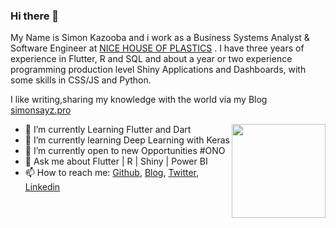 ### Hi there 👋


 
My Name is Simon Kazooba and i work as a Business Systems Analyst & Software Engineer at [NICE HOUSE OF PLASTICS](https://nice.co.ug) . I have three years of experience in Flutter, R and SQL and about a year or two experience programming production level Shiny Applications and Dashboards, with some skills in CSS/JS and Python.

I like writing,sharing my knowledge with the world via my Blog [simonsayz.pro](http://simonsayz.pro/)


<img align ="right" src = "https://i.imgur.com/w4pKOQi.jpg" width="150" height="150">

- 🔭 I’m currently Learning Flutter and Dart
- 🌱 I’m currently learning Deep Learning with Keras
- 🤔 I’m currently open to new Opportunities #ONO
- 💬 Ask me about Flutter | R | Shiny | Power BI 
- 📫 How to reach me: [Github](https://github.com/tagasimon), [Blog](http://simonsayz.pro/), [Twitter](https://twitter.com/simonsayzdotpro), [Linkedin](https://www.linkedin.com/in/simon-sayz/)
